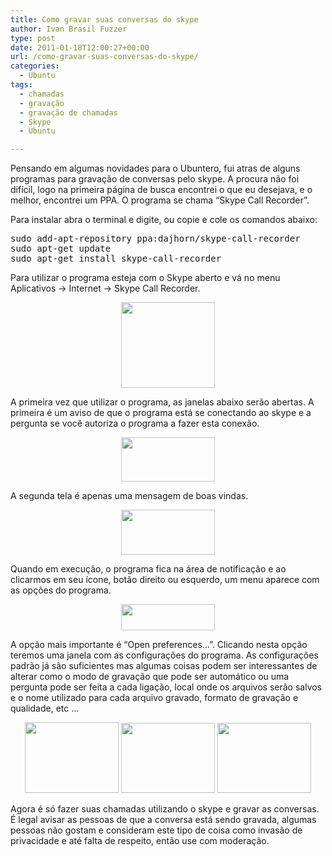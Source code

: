 ```yaml
---
title: Como gravar suas conversas do skype
author: Ivan Brasil Fuzzer
type: post
date: 2011-01-18T12:00:27+00:00
url: /como-gravar-suas-conversas-do-skype/
categories:
  - Ubuntu
tags:
  - chamadas
  - gravação
  - gravação de chamadas
  - Skype
  - Ubuntu

---
```

Pensando em algumas novidades para o Ubuntero, fui atras de alguns programas para gravação de conversas pelo skype. A procura não foi difícil, logo na primeira página de busca encontrei o que eu desejava, e o melhor, encontrei um PPA. O programa se chama &#8220;Skype Call Recorder&#8221;.

Para instalar abra o terminal e digite, ou copie e cole os comandos abaixo:

<pre class="brush:shell">sudo add-apt-repository ppa:dajhorn/skype-call-recorder
sudo apt-get update
sudo apt-get install skype-call-recorder</pre>

Para utilizar o programa esteja com o Skype aberto e vá no menu Aplicativos -> Internet -> Skype Call Recorder.

<p style="text-align: center;">
  <a href="http://www.ubuntero.com.br/wp-content/uploads/2011/01/Captura_de_tela6.png"><img class="alignnone size-thumbnail wp-image-1332" title="Captura_de_tela" src="http://www.ubuntero.com.br/wp-content/uploads/2011/01/Captura_de_tela6-150x137.png" alt="" width="150" height="137" /></a>
</p>

<p style="text-align: left;">
  A primeira vez que utilizar o programa, as janelas abaixo serão abertas. A primeira é um aviso de que o programa está se conectando ao skype e a pergunta se você autoriza o programa a fazer esta conexão.
</p>

<p style="text-align: center;">
  <a href="http://www.ubuntero.com.br/wp-content/uploads/2011/01/Captura_de_tela-14.png"><img class="alignnone size-thumbnail wp-image-1333" title="Captura_de_tela-1" src="http://www.ubuntero.com.br/wp-content/uploads/2011/01/Captura_de_tela-14-150x71.png" alt="" width="150" height="71" /></a>
</p>

<p style="text-align: left;">
  A segunda tela é apenas uma mensagem de boas vindas.
</p>

<p style="text-align: center;">
  <a href="http://www.ubuntero.com.br/wp-content/uploads/2011/01/Captura_de_tela-22.png"><img class="alignnone size-thumbnail wp-image-1334" title="Captura_de_tela-2" src="http://www.ubuntero.com.br/wp-content/uploads/2011/01/Captura_de_tela-22-150x72.png" alt="" width="150" height="72" /></a>
</p>

<p style="text-align: left;">
  Quando em execução, o programa fica na área de notificação e ao clicarmos em seu ícone, botão direito ou esquerdo, um menu aparece com as opções do programa.
</p>

<p style="text-align: center;">
  <a href="http://www.ubuntero.com.br/wp-content/uploads/2011/01/Captura_de_tela-32.png"><img class="alignnone size-thumbnail wp-image-1335" title="Captura_de_tela-3" src="http://www.ubuntero.com.br/wp-content/uploads/2011/01/Captura_de_tela-32-150x42.png" alt="" width="150" height="42" /></a>
</p>

<p style="text-align: left;">
  A opção mais importante é &#8220;Open preferences&#8230;&#8221;. Clicando nesta opção teremos uma janela com as configurações do programa. As configurações padrão já são suficientes mas algumas coisas podem ser interessantes de alterar como o modo de gravação que pode ser automático ou uma pergunta pode ser feita a cada ligação, local onde os arquivos serão salvos e o nome utilizado para cada arquivo gravado, formato de gravação e qualidade, etc &#8230;
</p>

<p style="text-align: center;">
  <a href="http://www.ubuntero.com.br/wp-content/uploads/2011/01/Captura_de_tela-42.png"><img class="alignnone size-thumbnail wp-image-1336" title="Captura_de_tela-4" src="http://www.ubuntero.com.br/wp-content/uploads/2011/01/Captura_de_tela-42-150x113.png" alt="" width="150" height="113" /></a> <a href="http://www.ubuntero.com.br/wp-content/uploads/2011/01/Captura_de_tela-52.png"><img class="alignnone size-thumbnail wp-image-1337" title="Captura_de_tela-5" src="http://www.ubuntero.com.br/wp-content/uploads/2011/01/Captura_de_tela-52-150x112.png" alt="" width="150" height="112" /></a> <a href="http://www.ubuntero.com.br/wp-content/uploads/2011/01/Captura_de_tela-62.png"><img class="alignnone size-thumbnail wp-image-1338" title="Captura_de_tela-6" src="http://www.ubuntero.com.br/wp-content/uploads/2011/01/Captura_de_tela-62-150x112.png" alt="" width="150" height="112" /></a>
</p>

<p style="text-align: left;">
  Agora é só fazer suas chamadas utilizando o skype e gravar as conversas. É legal avisar as pessoas de que a conversa está sendo gravada, algumas pessoas não gostam e consideram este tipo de coisa como invasão de privacidade e até falta de respeito, então use com moderação.
</p>
